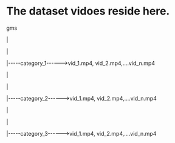 # The dataset vidoes reside here.

gms

|

|

|-----category_1------>vid_1.mp4, vid_2.mp4,....vid_n.mp4

|

|

|-----category_2------>vid_1.mp4, vid_2.mp4,....vid_n.mp4

|

|

|-----category_3------>vid_1.mp4, vid_2.mp4,....vid_n.mp4
